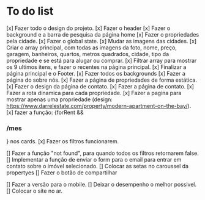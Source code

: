 # To do list

[x] Fazer todo o design do projeto.
[x] Fazer o header
[x] Fazer o background e a barra de pesquisa da página home
[x] Fazer o propriedades pela cidade.
[x] Fazer o global state.
[x] Mudar as imagens das cidades.
[x] Criar o array principal, com todas as imagens da foto, nome, preço, garagem, banheiros, quartos, metros quadrados, cidade, tipo da propriedade e se está para alugar ou comprar.
[x] Filtrar array para mostrar os 9 ultimos itens, e fazer o recentes na página principal.
[x] Finalizar a página principal e o Footer.
[x] Fazer todos os backgrounds
[x] Fazer a página do sobre nós.
[x] Fazer a página de propriedades de forma estática.
[x] Fazer o design da página de contato.
[x] Fazer a página de contato.
[x] Fazer a rota dinamica para cada propriedade.
[x] Fazer a pagina para mostrar apenas uma propriedade (design: https://www.darrelestate.com/property/modern-apartment-on-the-bay/).
[x] fazer a função: {forRent && <h3>/mes</h3>} nos cards.
[x] Fazer os filtros funcionarem.

[] Fazer a função "not found", para quando todos os filtros retornarem false.
[] Implementar a função de enviar o form para o email para entrar em contato sobre o imóvel selecionado.
[] Colocar as setas no caroussel da propertyes
[] Fazer o botão de compartilhar

[] Fazer a versão para o mobile.
[] Deixar o desempenho o melhor possivel.
[] Colocar o site no ar.
